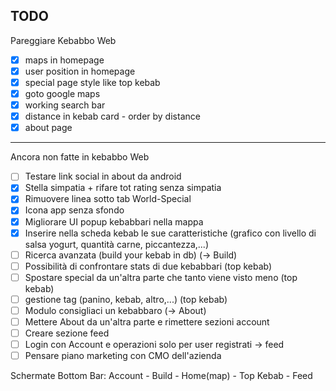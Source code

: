 ## TODO

Pareggiare Kebabbo Web

- [x] maps in homepage
- [x] user position in homepage
- [x] special page style like top kebab
- [x] goto google maps
- [x] working search bar
- [x] distance in kebab card - order by distance
- [x] about page

---

Ancora non fatte in kebabbo Web

- [ ] Testare link social in about da android
- [x] Stella simpatia + rifare tot rating senza simpatia
- [x] Rimuovere linea sotto tab World-Special
- [x] Icona app senza sfondo
- [x] Migliorare UI popup kebabbari nella mappa
- [x] Inserire nella scheda kebab le sue caratteristiche (grafico con livello di salsa yogurt, quantità carne, piccantezza,...)
- [ ] Ricerca avanzata (build your kebab in db) (-> Build)
- [ ] Possibilità di confrontare stats di due kebabbari (top kebab)
- [ ] Spostare special da un'altra parte che tanto viene visto meno (top kebab)
- [ ] gestione tag (panino, kebab, altro,...) (top kebab)
- [ ] Modulo consigliaci un kebabbaro (-> About)
- [ ] Mettere About da un'altra parte e rimettere sezioni account
- [ ] Creare sezione feed
- [ ] Login con Account e operazioni solo per user registrati -> feed
- [ ] Pensare piano marketing con CMO dell'azienda

Schermate Bottom Bar:
Account - Build - Home(map) - Top Kebab - Feed